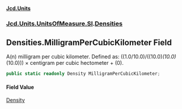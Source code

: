 #### [Jcd.Units](index.md 'index')
### [Jcd.Units.UnitsOfMeasure.SI](Jcd.Units.UnitsOfMeasure.SI.md 'Jcd.Units.UnitsOfMeasure.SI').[Densities](Densities.md 'Jcd.Units.UnitsOfMeasure.SI.Densities')

## Densities.MilligramPerCubicKilometer Field

A(n) milligram per cubic kilometer. Defined as: ((1.0/10.0)/((10.0)*(10.0)*(10.0))) × centigram per cubic hectometer + (0).

```csharp
public static readonly Density MilligramPerCubicKilometer;
```

#### Field Value
[Density](Density.md 'Jcd.Units.UnitTypes.Density')